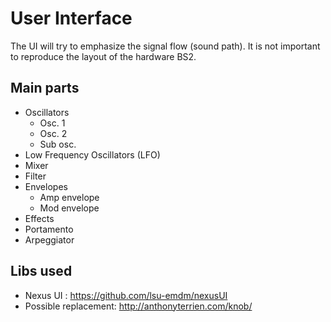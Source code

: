 # User Interface

The UI will try to emphasize the signal flow (sound path). It is not important to reproduce the layout of the hardware BS2. 

## Main parts

- Oscillators
    - Osc. 1
    - Osc. 2
    - Sub osc.
- Low Frequency Oscillators (LFO)
- Mixer
- Filter
- Envelopes
    - Amp envelope
    - Mod envelope
- Effects
- Portamento
- Arpeggiator

## Libs used

- Nexus UI : https://github.com/lsu-emdm/nexusUI
- Possible replacement: http://anthonyterrien.com/knob/

